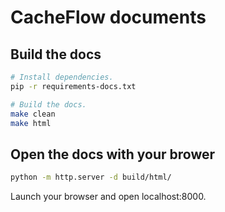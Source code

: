 # CacheFlow documents

## Build the docs

```bash
# Install dependencies.
pip -r requirements-docs.txt

# Build the docs.
make clean
make html
```

## Open the docs with your brower

```bash
python -m http.server -d build/html/
```
Launch your browser and open localhost:8000.
